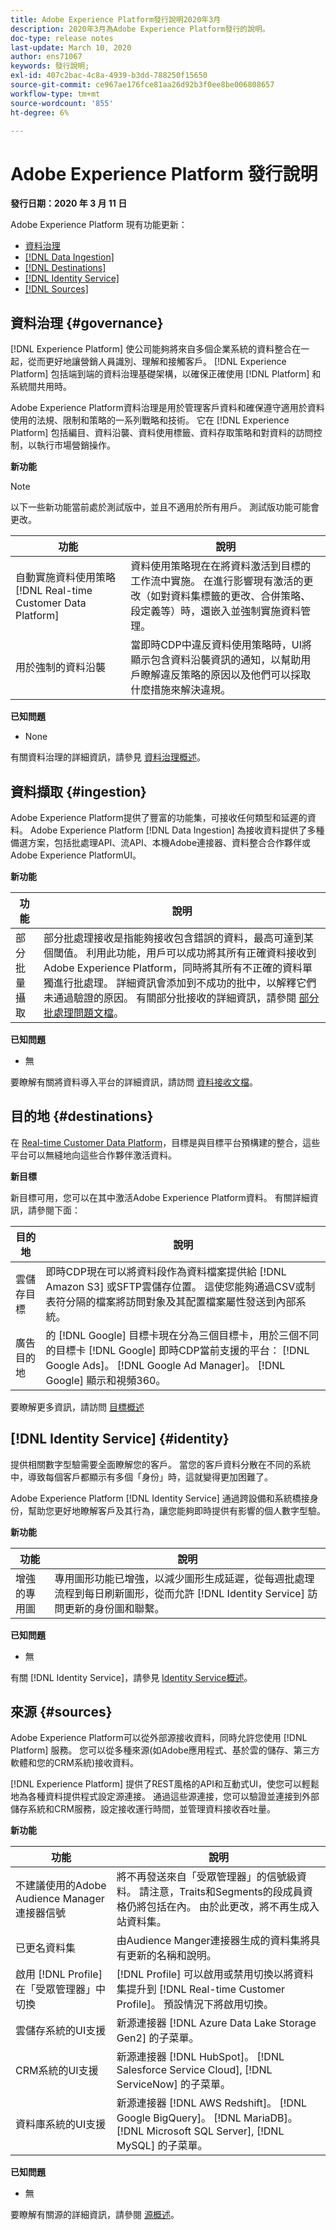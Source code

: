 ```yaml
---
title: Adobe Experience Platform發行說明2020年3月
description: 2020年3月為Adobe Experience Platform發行的說明。
doc-type: release notes
last-update: March 10, 2020
author: ens71067
keywords: 發行說明;
exl-id: 407c2bac-4c8a-4939-b3dd-788250f15650
source-git-commit: ce967ae176fce81aa26d92b3f0ee8be006808657
workflow-type: tm+mt
source-wordcount: '855'
ht-degree: 6%

---
```


# Adobe Experience Platform 發行說明

**發行日期：2020 年 3 月 11 日**

Adobe Experience Platform 現有功能更新：

* [資料治理](#governance)
* [[!DNL Data Ingestion]](#ingestion)
* [[!DNL Destinations]](#destinations)
* [[!DNL Identity Service]](#identity)
* [[!DNL Sources]](#sources)

## 資料治理 {#governance}

[!DNL Experience Platform] 使公司能夠將來自多個企業系統的資料整合在一起，從而更好地讓營銷人員識別、理解和接觸客戶。 [!DNL Experience Platform] 包括端到端的資料治理基礎架構，以確保正確使用 [!DNL Platform] 和系統間共用時。

Adobe Experience Platform資料治理是用於管理客戶資料和確保遵守適用於資料使用的法規、限制和策略的一系列戰略和技術。 它在 [!DNL Experience Platform] 包括編目、資料沿襲、資料使用標籤、資料存取策略和對資料的訪問控制，以執行市場營銷操作。

**新功能**

>[!NOTE]
>
>以下一些新功能當前處於測試版中，並且不適用於所有用戶。 測試版功能可能會更改。

| 功能 | 說明 |
| ------- | ----------- |
| 自動實施資料使用策略 [!DNL Real-time Customer Data Platform] | 資料使用策略現在在將資料激活到目標的工作流中實施。 在進行影響現有激活的更改（如對資料集標籤的更改、合併策略、段定義等）時，還嵌入並強制實施資料管理。 |
| 用於強制的資料沿襲 | 當即時CDP中違反資料使用策略時，UI將顯示包含資料沿襲資訊的通知，以幫助用戶瞭解違反策略的原因以及他們可以採取什麼措施來解決違規。 |


**已知問題**

* None

有關資料治理的詳細資訊，請參見 [資料治理概述](../../data-governance/home.md)。

## 資料擷取 {#ingestion}

Adobe Experience Platform提供了豐富的功能集，可接收任何類型和延遲的資料。 Adobe Experience Platform [!DNL Data Ingestion] 為接收資料提供了多種備選方案，包括批處理API、流API、本機Adobe連接器、資料整合合作夥伴或Adobe Experience PlatformUI。

**新功能**

| 功能 | 說明 |
|------- | -----------|
| 部分批量攝取 | 部分批處理接收是指能夠接收包含錯誤的資料，最高可達到某個閾值。 利用此功能，用戶可以成功將其所有正確資料接收到Adobe Experience Platform，同時將其所有不正確的資料單獨進行批處理。 詳細資訊會添加到不成功的批中，以解釋它們未通過驗證的原因。 有關部分批接收的詳細資訊，請參閱 [部分批處理問題文檔](../../ingestion/batch-ingestion/partial.md)。 |

**已知問題**

* 無

要瞭解有關將資料導入平台的詳細資訊，請訪問 [資料接收文檔](../../ingestion/home.md)。


## 目的地 {#destinations}

在 [Real-time Customer Data Platform](../../rtcdp/overview.md)，目標是與目標平台預構建的整合，這些平台可以無縫地向這些合作夥伴激活資料。

**新目標**

新目標可用，您可以在其中激活Adobe Experience Platform資料。 有關詳細資訊，請參閱下面：

| 目的地 | 說明 |
|--- | ---|
| 雲儲存目標 | 即時CDP現在可以將資料段作為資料檔案提供給 [!DNL Amazon S3] 或SFTP雲儲存位置。 這使您能夠通過CSV或制表符分隔的檔案將訪問對象及其配置檔案屬性發送到內部系統。 |
| 廣告目的地 | 的 [!DNL Google] 目標卡現在分為三個目標卡，用於三個不同的目標卡 [!DNL Google] 即時CDP當前支援的平台： [!DNL Google Ads]。 [!DNL Google Ad Manager]。 [!DNL Google] 顯示和視頻360。 |

要瞭解更多資訊，請訪問 [目標概述](../../destinations/home.md)

## [!DNL Identity Service] {#identity}

提供相關數字型驗需要全面瞭解您的客戶。 當您的客戶資料分散在不同的系統中，導致每個客戶都顯示有多個「身份」時，這就變得更加困難了。

Adobe Experience Platform [!DNL Identity Service] 通過跨設備和系統橋接身份，幫助您更好地瞭解客戶及其行為，讓您能夠即時提供有影響的個人數字型驗。

**新功能**

| 功能 | 說明 |
| ------- | ----------- |
| 增強的專用圖 | 專用圖形功能已增強，以減少圖形生成延遲，從每週批處理流程到每日刷新圖形，從而允許 [!DNL Identity Service] 訪問更新的身份圖和聯繫。 |

**已知問題**

* 無

有關 [!DNL Identity Service]，請參見 [Identity Service概述](../../identity-service/home.md)。

## 來源 {#sources}

Adobe Experience Platform可以從外部源接收資料，同時允許您使用 [!DNL Platform] 服務。 您可以從多種來源(如Adobe應用程式、基於雲的儲存、第三方軟體和您的CRM系統)接收資料。

[!DNL Experience Platform] 提供了REST風格的API和互動式UI，使您可以輕鬆地為各種資料提供程式設定源連接。 通過這些源連接，您可以驗證並連接到外部儲存系統和CRM服務，設定接收運行時間，並管理資料接收吞吐量。

**新功能**

| 功能 | 說明 |
| ------- | ----------- |
| 不建議使用的Adobe Audience Manager連接器信號 | 將不再發送來自「受眾管理器」的信號級資料。 請注意，Traits和Segments的段成員資格仍將包括在內。 由於此更改，將不再生成入站資料集。 |
| 已更名資料集 | 由Audience Manger連接器生成的資料集將具有更新的名稱和說明。 |
| 啟用 [!DNL Profile] 在「受眾管理器」中切換 | [!DNL Profile] 可以啟用或禁用切換以將資料集提升到 [!DNL Real-time Customer Profile]。 預設情況下將啟用切換。 |
| 雲儲存系統的UI支援 | 新源連接器 [!DNL Azure Data Lake Storage Gen2] 的子菜單。 |
| CRM系統的UI支援 | 新源連接器 [!DNL HubSpot]。 [!DNL Salesforce Service Cloud], [!DNL ServiceNow] 的子菜單。 |
| 資料庫系統的UI支援 | 新源連接器 [!DNL AWS Redshift]。 [!DNL Google BigQuery]。 [!DNL MariaDB]。 [!DNL Microsoft SQL Server], [!DNL MySQL] 的子菜單。 |

**已知問題**

* 無

要瞭解有關源的詳細資訊，請參閱 [源概述](../../sources/home.md)。
